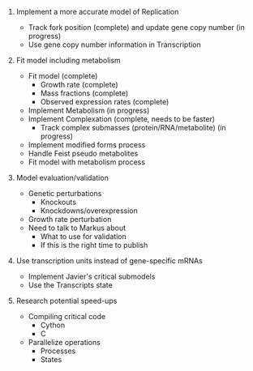 
1. Implement a more accurate model of Replication
    * Track fork position (complete) and update gene copy number (in progress)
    * Use gene copy number information in Transcription

2. Fit model including metabolism
    * Fit model (complete)
        * Growth rate (complete)
        * Mass fractions (complete)
        * Observed expression rates (complete)
    * Implement Metabolism (in progress)
    * Implement Complexation (complete, needs to be faster)
        * Track complex submasses (protein/RNA/metabolite) (in progress)
    * Implement modified forms process
    * Handle Feist pseudo metabolites
    * Fit model with metabolism process

3. Model evaluation/validation
    * Genetic perturbations
        * Knockouts
        * Knockdowns/overexpression
    * Growth rate perturbation
    * Need to talk to Markus about
        * What to use for validation
        * If this is the right time to publish

4. Use transcription units instead of gene-specific mRNAs
    * Implement Javier's critical submodels
    * Use the Transcripts state

5. Research potential speed-ups
    * Compiling critical code
        * Cython
        * C
    * Parallelize operations
        * Processes
        * States
